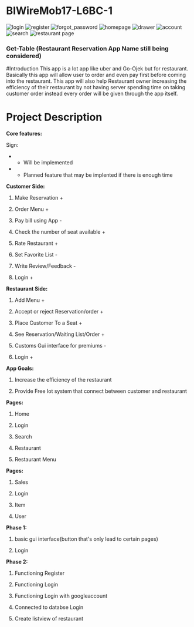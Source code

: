# BIWireMob17-L6BC-1

![login](https://cloud.githubusercontent.com/assets/12613854/26597154/45b9e9d4-459b-11e7-8f1a-dcc2f64f48fa.png) 
![register](https://cloud.githubusercontent.com/assets/12613854/26597152/45817e0a-459b-11e7-9af4-bce6944eece3.png)
![forgot_password](https://cloud.githubusercontent.com/assets/12613854/26597235/918d8122-459b-11e7-9e99-5147fb4fa0fb.png)
![homepage](https://cloud.githubusercontent.com/assets/12613854/26597155/45d43654-459b-11e7-8a4b-27a25a529243.png)
![drawer](https://cloud.githubusercontent.com/assets/12613854/26597156/45d55a02-459b-11e7-8628-11ec5a95521e.png)
![account](https://cloud.githubusercontent.com/assets/12613854/26597157/45d66802-459b-11e7-93a6-c964e7ddb228.png)
![search](https://cloud.githubusercontent.com/assets/12613854/26597159/45db3b84-459b-11e7-8c7e-7277b4f85444.png)
![restaurant page](https://cloud.githubusercontent.com/assets/12613854/26597158/45db0e70-459b-11e7-9f5b-c0df06520fcd.png)

### Get-Table (Restaurant Reservation App Name still being considered)

#Introduction
This app is a Iot app like uber and Go-Ojek but for restaurant. Basically this app will allow user to order and even pay first before coming into the restaurant. This app will also help Restaurant owner increasing the efficiency of their restaurant by not having server spending time on taking customer order instead every order will be given through the app itself.

# Project Description 
**Core features:**

Sign:

* + Will be implemented
* - Planned feature that may be implented if there is enough time

__Customer Side:__

1. Make Reservation +

2. Order Menu +

3. Pay bill using App -

4. Check the number of seat available +

5. Rate Restaurant +

6. Set Favorite List -

7. Write Review/Feedback -

8. Login +
 
__Restaurant Side:__

1. Add Menu +

2. Accept or reject Reservation/order +

3. Place Customer To a Seat +

4. See Reservation/Waiting List/Order +

5. Customs Gui interface for premiums -

6. Login +

__App Goals:__

1. Increase the efficiency of the restaurant

2. Provide Free Iot system that connect between customer and restaurant

__Pages:__

1. Home

2. Login

3. Search

4. Restaurant

5. Restaurant Menu 

__Pages:__

1. Sales

2. Login

3. Item

4. User  

__Phase 1:__

1. basic gui interface(button that's only lead to certain pages)

2. Login 

__Phase 2:__

1. Functioning Register

2. Functioning Login 

3. Functioning Login with googleaccount

4. Connected to databse Login 

5. Create listview of restaurant
